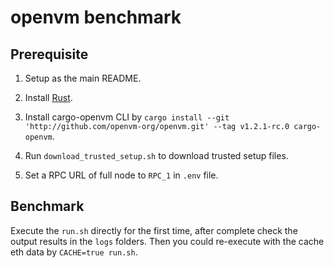 # openvm benchmark

## Prerequisite

1. Setup as the main README.

2. Install [Rust](https://www.rust-lang.org/tools/install).

3. Install cargo-openvm CLI by `cargo install --git 'http://github.com/openvm-org/openvm.git' --tag v1.2.1-rc.0 cargo-openvm`.

4. Run `download_trusted_setup.sh` to download trusted setup files.

5. Set a RPC URL of full node to `RPC_1` in `.env` file.

## Benchmark

Execute the `run.sh` directly for the first time, after complete check the output results in the `logs` folders.
Then you could re-execute with the cache eth data by `CACHE=true run.sh`.
